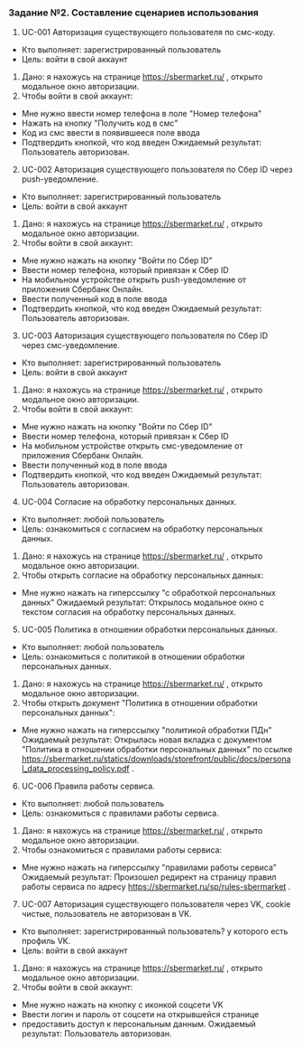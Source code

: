 ### Задание №2. Составление сценариев использования

1. UC-001 Авторизация существующего пользователя по смс-коду.
  - Кто выполняет: зарегистрированный пользователь
  - Цель: войти в свой аккаунт
  
  1. Дано: я нахожусь на странице https://sbermarket.ru/ , открыто модальное окно авторизации. 
  2. Чтобы войти в свой аккаунт:
  - Мне нужно ввести номер телефона в поле "Номер телефона"
  - Нажать на кнопку "Получить код в смс"
  - Код из смс ввести в появившееся поле ввода
  - Подтвердить кнопкой, что код введен
Ожидаемый результат: Пользователь авторизован.

2. UC-002 Авторизация существующего пользователя по Сбер ID через push-уведомление.
  - Кто выполняет: зарегистрированный пользователь
  - Цель: войти в свой аккаунт
  
  1. Дано: я нахожусь на странице https://sbermarket.ru/ , открыто модальное окно авторизации. 
  2. Чтобы войти в свой аккаунт:
  - Мне нужно нажать на кнопку "Войти по Сбер ID"
  - Ввести номер телефона, который привязан к Сбер ID
  - На мобильном устройстве открыть push-уведомление от приложения Сбербанк Онлайн.
  - Ввести полученный код в поле ввода
  - Подтвердить кнопкой, что код введен
Ожидаемый результат: Пользователь авторизован.


3. UC-003 Авторизация существующего пользователя по Сбер ID через смс-уведомление.
  - Кто выполняет: зарегистрированный пользователь
  - Цель: войти в свой аккаунт
  
  1. Дано: я нахожусь на странице https://sbermarket.ru/ , открыто модальное окно авторизации. 
  2. Чтобы войти в свой аккаунт:
  - Мне нужно нажать на кнопку "Войти по Сбер ID"
  - Ввести номер телефона, который привязан к Сбер ID
  - На мобильном устройстве открыть смс-уведомление от приложения Сбербанк Онлайн.
  - Ввести полученный код в поле ввода
  - Подтвердить кнопкой, что код введен
Ожидаемый результат: Пользователь авторизован.

4. UC-004 Согласие на обработку персональных данных.
  - Кто выполняет: любой пользователь
  - Цель: ознакомиться с согласием на обработку персональных данных.
  
  1. Дано: я нахожусь на странице https://sbermarket.ru/ , открыто модальное окно авторизации. 
  2. Чтобы открыть согласие на обработку персональных данных:
  - Мне нужно нажать на гиперссылку "с обработкой персональных данных"
Ожидаемый результат: Открылось модальное окно с текстом согласия на обработку персональных данных.

5. UC-005 Политика в отношении обработки персональных данных.
  - Кто выполняет: любой пользователь
  - Цель: ознакомиться с политикой в отношении обработки персональных данных.
  
  1. Дано: я нахожусь на странице https://sbermarket.ru/ , открыто модальное окно авторизации. 
  2. Чтобы открыть документ "Политика в отношении обработки персональных данных":
  - Мне нужно нажать на гиперссылку "политикой обработки ПДн"
Ожидаемый результат: Открылась новая вкладка с документом "Политика в отношении обработки персональных данных" по ссылке https://sbermarket.ru/statics/downloads/storefront/public/docs/personal_data_processing_policy.pdf .

6. UC-006 Правила работы сервиса.
  - Кто выполняет: любой пользователь
  - Цель: ознакомиться с правилами работы сервиса.
  
  1. Дано: я нахожусь на странице https://sbermarket.ru/ , открыто модальное окно авторизации. 
  2. Чтобы ознакомиться с правилами работы сервиса:
  - Мне нужно нажать на гиперссылку "правилами работы сервиса"
Ожидаемый результат: Произошел редирект на страницу правил работы сервиса по адресу https://sbermarket.ru/sp/rules-sbermarket .

7. UC-007 Авторизация существующего пользователя через VK, cookie чистые, пользователь не авторизован в VK.
  - Кто выполняет: зарегистрированный пользователь? у которого есть профиль VK.
  - Цель: войти в свой аккаунт
  
  1. Дано: я нахожусь на странице https://sbermarket.ru/ , открыто модальное окно авторизации. 
  2. Чтобы войти в свой аккаунт:
  - Мне нужно нажать на кнопку с иконкой соцсети VK
  - Ввести логин и пароль от соцсети на открывшейся странице
  - предоставить доступ к персональным данным.
Ожидаемый результат: Пользователь авторизован.